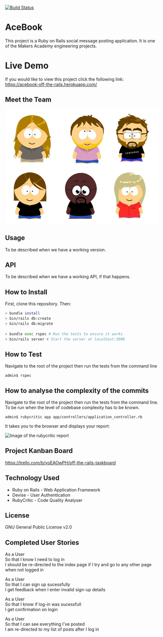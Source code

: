 [![Build Status](https://travis-ci.org/lucianmot/acebook-off-the-rails.svg?branch=master)](https://travis-ci.org/lucianmot/acebook-off-the-rails)

# AceBook

This project is a Ruby on Rails social message posting application. It is one of the Makers Academy engineering projects.

# Live Demo

If you would like to view this project click the following link:<br />
https://acebook-off-the-rails.herokuapp.com/

## Meet the Team

![Team Off-the-Rails](team-otr.jpg)

## Usage

To be described when we have a working version.

## API

To be described when we have a working API, if that happens.

## How to Install

First, clone this repository. Then:

```bash
> bundle install
> bin/rails db:create
> bin/rails db:migrate

> bundle exec rspec # Run the tests to ensure it works
> bin/rails server # Start the server at localhost:3000
```

## How to Test

Navigate to the root of the project then run the tests from the command line

```console
admin$ rspec
```

## How to analyse the complexity of the commits
Navigate to the root of the project then run the tests from the command line. To be run when the level of codebase complexity has to be known.

```console
admin$ rubycritic app app/controllers/application_controller.rb
```
It takes you to the browser and displays your report:

![Image of the rubycritic report](https://user-images.githubusercontent.com/12727270/61628020-0ec01380-ac79-11e9-8a98-dda7b01adbfc.png)


## Project Kanban Board

https://trello.com/b/voEAOwPH/off-the-rails-taskboard

## Technology Used

* Ruby on Rails - Web Application Framework
* Devise - User Authentication
* RubyCritic - Code Quality Analyser

## License

GNU General Public License v2.0

## Completed User Stories

As a User  
So that I know I need to log in  
I should be re-directed to the index page if I try and go to any other page when not logged in  

As a User  
So that I can sign up sucessfully  
I get feedback when I enter invalid sign-up details

As a User  
So that I know if log-in was sucessfull  
I get confirmation on login  

As a User  
So that I can see everything I've posted  
I am re-directed to my list of posts after I log in  
